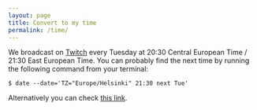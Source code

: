 ```yaml
---
layout: page
title: Convert to my time
permalink: /time/
---
```


We broadcast on [Twitch](https://www.twitch.tv/rshour) every Tuesday at 20:30 Central European Time /
21:30 East European Time. You can probably find the next time by
running the following command from your terminal:

```
$ date --date='TZ="Europe/Helsinki" 21:30 next Tue'
```

Alternatively you can check [this link](http://www.timebie.com/std/helsinki.php?q=21.5).
